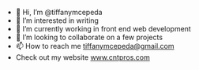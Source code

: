- 👋 Hi, I’m @tiffanymcepeda
- 👀 I’m interested in writing
- 🌱 I’m currently working in front end web development
- 💞️ I’m looking to collaborate on a few projects
- 📫 How to reach me tiffanymcepeda@gmail.com
- Check out my website www.cntpros.com

<!---
tiffanymcepeda/tiffanymcepeda is a ✨ special ✨ repository because its `README.md` (this file) appears on your GitHub profile.
You can click the Preview link to take a look at your changes.
--->

